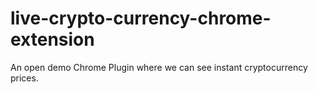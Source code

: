 # live-crypto-currency-chrome-extension
 An open demo Chrome Plugin where we can see instant cryptocurrency prices.
